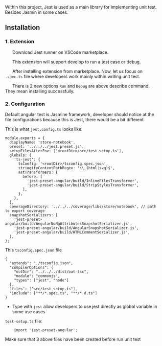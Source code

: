 Within this project, Jest is used as a main library for implementing unit test. Besides Jasmin in some cases.
## Installation
### 1. Extension
&nbsp; &nbsp; &nbsp; Download Jest runner on VSCode marketplace.

&nbsp; &nbsp; &nbsp; This extension will support develop to run a test case or debug.

&nbsp; &nbsp; &nbsp; After installing extension from marketplace. Now, let us focus on `.spec.ts` file where developers work mainly within writing unit test.

&nbsp; &nbsp; &nbsp; There is 2 new options `Run` and `Debug` are above describe command. They mean installing successfully.

### 2. Configuration
Default angular test is Jasmine framework, developer should notice at the file configurations because this is Jest, there would be a bit different

This is what `jest.config.ts` looks like:

    module.exports = {
      displayName: 'store-notebook',
      preset: '../../../jest.preset.js',
      setupFilesAfterEnv: ['<rootDir>/src/test-setup.ts'],
      globals: {
        'ts-jest': {
          tsConfig: '<rootDir>/tsconfig.spec.json',
          stringifyContentPathRegex: '\\.(html|svg)$',
          astTransformers: {
            before: [
              'jest-preset-angular/build/InlineFilesTransformer',
              'jest-preset-angular/build/StripStylesTransformer',
            ],
          },
        },
      },
      coverageDirectory: '../../../coverage/libs/store/notebook', // path to export coverage
      snapshotSerializers: [
        'jest-preset-angular/build/AngularNoNgAttributesSnapshotSerializer.js',
        'jest-preset-angular/build/AngularSnapshotSerializer.js',
        'jest-preset-angular/build/HTMLCommentSerializer.js',
      ],
    };
    
This `tsconfig.spec.json` file

    {
      "extends": "./tsconfig.json",
      "compilerOptions": {
        "outDir": "../../../dist/out-tsc",
        "module": "commonjs",
        "types": ["jest", "node"]
      },
      "files": ["src/test-setup.ts"],
      "include": ["**/*.spec.ts", "**/*.d.ts"]
    }
    
- Type with `jest` allow developers to use jest directly as global variable in some use cases

`test-setup.ts` file:

        import 'jest-preset-angular';
Make sure that 3 above files have been created before run unit test
